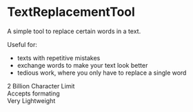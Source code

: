 # TextReplacementTool

A simple tool to replace certain words in a text.

Useful for: 
- texts with repetitive mistakes
- exchange words to make your text look better
- tedious work, where you only have to replace a single word

2 Billion Character Limit <br>
Accepts formating <br>
Very Lightweight

